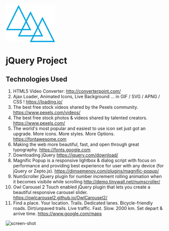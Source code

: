 ![Logo](img/logo.svg "Logo")
# jQuery Project

## Technologies Used

1. HTML5 Video Converter: http://converterpoint.com/
2. Ajax Loader, Animated Icons, Live Background
... in GIF / SVG / APNG / CSS ! https://loading.io/ 
3. The best free stock videos shared by the Pexels community. https://www.pexels.com/videos/ 
4.  The best free stock photos & videos shared by talented creators. https://www.pexels.com/
5.  The world's most popular and easiest to use icon set just got an upgrade. More icons. More styles. More Options. https://fontawesome.com
6.  Making the web more beautiful, fast, and open through great typography. https://fonts.google.com 
7.  Downloading jQuery https://jquery.com/download/
8.  Magnific Popup is a responsive lightbox & dialog script with focus on performance and providing best experience for user with any device (for jQuery or Zepto.js). https://dimsemenov.com/plugins/magnific-popup/
9. NumScroller
jQuery plugin for number increment rolling animation when it becomes visibile while scrolling http://demo.tinywall.net/numscroller/
10. Owl Carousel 2
Touch enabled jQuery plugin that lets you create a beautiful responsive carousel slider. https://owlcarousel2.github.io/OwlCarousel2/
11. Find a place. Your location. Trails. Dedicated lanes. Bicycle-friendly roads. Dirt/unpaved trails. Live traffic. Fast. Slow. 2000 km. Set depart & arrive time. https://www.google.com/maps
  

![screen-shot](jQuery-project.gif "screen-shot")